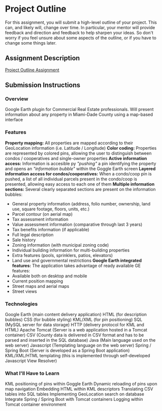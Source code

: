 # Project Outline
For this assignment, you will submit a high-level outline of your project. This can, and likely will, change over time. In particular, your mentor will provide feedback and direction and feedback to help sharpen your ideas. So don't worry if you feel unsure about some aspects of the outline, or if you have to change some things later.

## Assignment Description
[Project Outline Assignment](https://education.launchcode.org/liftoff/assignments/project-outline/)

## Submission Instructions

### Overview
Google Earth plugin for Commercial Real Estate professionals. Will present information about any property in
Miami-Dade County using a map-based interface
### Features
**Property mapping:** All properties are mapped according to their GeoLocation information (i.e. Latitude / Longitude)
**Color coding:** Properties are represented by colored pins, allowing the user to distinguish between condos /
cooperatives and single-owner properties
**Active information access:** Information is accesible py *"pushing"* a pin identifying the property and opens an
*"information bubble"* within the Goggle Earth screen
**Layered information access for condos/cooperatives:** When a condo/coop pin is pushed, a list of all individual
parcels present in the condo/coop is presented, allowing easy access to each one of them
**Multiple information sections:** Several clearly separated sections are present on the information bubbles:
- General property information (address, folio number, ownership, land use, square footage, floors, units, etc.)
- Parcel contour (on aerial map)
- Tax assessment information
- Value assessment information (comparative through last 3 years)
- Tax benefits information (if applicable)
- Full legal description
- Sale history
- Zoning information (with municipal zoning code)
- Individual building information for multi-building properties
- Extra features (pools, sprinklers, patios, elevators)
- Land use and governmental restrictions
**Google Earth integrated features:** The application takes advantage of ready available GE features:
- Available both on desktop and mobile
- Current position mapping
- Street maps and aerial maps
- Street views
### Technologies
Google Earth (main content delivery application)
HTML (for description bubbles)
CSS (for bubble styling)
KML/XML (for pin positioning)
SQL (MySQL server for data storage)
HTTP (delivery protocol for KML and HTML)
Apache Tomcat (Server is a web application hosted in a Tomcat container)
CSV (County data is delivered in CSV format and has to be parsed and inserted in the SQL database)
Java (Main language used on the web server)
Javascript (Templating language on the web server)
Spring / Spring Boot (Server is developed as a Spring Boot application)
KML/XML/HTML templating (this is implemented through self-developed Javascript View Resolver)

### What I'll Have to Learn
KML positioning of pins within Goggle Earth
Dynamic reloading of pins upon map navigation
Embedding HTML within KML descriptors
Translating CSV tables into SQL tables
Implementing GeoLocation search on database
Integrate Spring / Spring Boot with Tomcat containers
Logging within Tomcat container environment